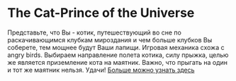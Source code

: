 # The Cat-Prince of the Universe
Представьте, что Вы - котик, путешествующий во сне по раскачивающимся клубкам мироздания и чем больше клубков Вы соберете, тем мощнее будут Ваши лапищи.
  Игровая механика схожа с angry birds. Выбираем направление полета котика, силу прыжка, целью же является приземление кота на маятник. Важно, что прыгать на один и тот же маятник нельзя. Удачи!
[Больше можно узнать здесь](../blob/master/description.pdf)
